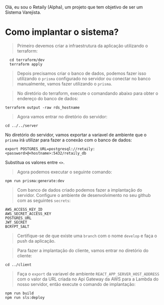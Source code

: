 Olá, eu sou o Retaily (Alpha), um projeto que tem objetivo de ser um Sistema Varejista.

# Como implantar o sistema?

> Primeiro devemos criar a infraestrutura da aplicação utilizando o terraform:

```
  cd terraform/dev
  terraform apply
```

> Depois precisamos criar o banco de dados, podemos fazer isso utilizando o `prisma` configurado no servidor ou conectar no banco manualmente, vamos fazer utilizando o `prisma`.

> No diretório do terraform, execute o comandando abaixo para obter o endereço do banco de dados:

```
terraform output -raw rds_hostname
```

> Agora vamos entrar no diretório do servidor:

```
cd ../../server
```

No diretório do servidor, vamos exportar a variavel de ambiente que o `prisma` irá utilizar para fazer a conexão com o banco de dados:

```
export POSTGRES_URL=postgresql://retaily:<password>@<hostname>:5432/retaily_db
```

Substitua os valores entre `<>`.

> Agora podemos executar o seguinte comando:

```
npm run prisma:generate:dev
```

> Com banco de dados criado podemos fazer a implantação do servidor. Configure o ambiente de desenvolvimento no seu github com as seguintes `secrets`:

```
AWS_ACCESS_KEY_ID
AWS_SECRET_ACCESS_KEY
POSTGRES_URL
JWT_SECRET
BCRYPT_SALT
```

> Certifique-se de que existe uma `branch` com o nome `develop` e faça o push da aplicação.

> Para fazer a implantação do cliente, vamos entrar no diretório do cliente:

```
cd ../client
```

> Faça o `export` da variavel de ambiente `REACT_APP_SERVER_HOST_ADDRESS` com o valor da URL criada no Api Gateway da AWS para a Lambda do nosso servidor, então execute o comando de implantação:

```
npm run build
npm run sls:deploy
```
